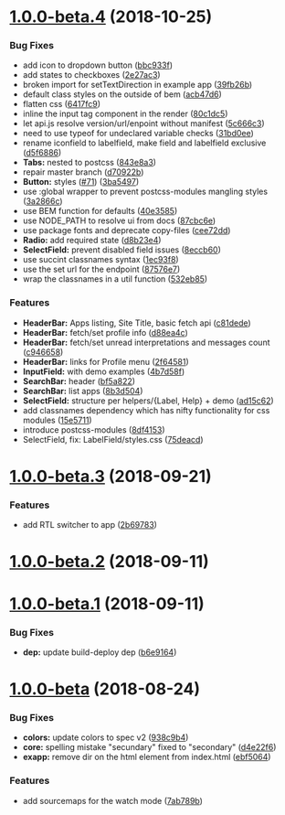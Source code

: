 <a name="1.0.0-beta.4"></a>

# [1.0.0-beta.4](https://github.com/dhis2/ui/compare/v1.0.0-beta.3...v1.0.0-beta.4) (2018-10-25)

### Bug Fixes

-   add icon to dropdown button ([bbc933f](https://github.com/dhis2/ui/commit/bbc933f))
-   add states to checkboxes ([2e27ac3](https://github.com/dhis2/ui/commit/2e27ac3))
-   broken import for setTextDirection in example app ([39fb26b](https://github.com/dhis2/ui/commit/39fb26b))
-   default class styles on the outside of bem ([acb47d6](https://github.com/dhis2/ui/commit/acb47d6))
-   flatten css ([6417fc9](https://github.com/dhis2/ui/commit/6417fc9))
-   inline the input tag component in the render ([80c1dc5](https://github.com/dhis2/ui/commit/80c1dc5))
-   let api.js resolve version/url/enpoint without manifest ([5c666c3](https://github.com/dhis2/ui/commit/5c666c3))
-   need to use typeof for undeclared variable checks ([31bd0ee](https://github.com/dhis2/ui/commit/31bd0ee))
-   rename iconfield to labelfield, make field and labelfield exclusive ([d5f6886](https://github.com/dhis2/ui/commit/d5f6886))
-   **Tabs:** nested to postcss ([843e8a3](https://github.com/dhis2/ui/commit/843e8a3))
-   repair master branch ([d70922b](https://github.com/dhis2/ui/commit/d70922b))
-   **Button:** styles ([#71](https://github.com/dhis2/ui/issues/71)) ([3ba5497](https://github.com/dhis2/ui/commit/3ba5497))
-   use :global wrapper to prevent postcss-modules mangling styles ([3a2866c](https://github.com/dhis2/ui/commit/3a2866c))
-   use BEM function for defaults ([40e3585](https://github.com/dhis2/ui/commit/40e3585))
-   use NODE_PATH to resolve ui from docs ([87cbc6e](https://github.com/dhis2/ui/commit/87cbc6e))
-   use package fonts and deprecate copy-files ([cee72dd](https://github.com/dhis2/ui/commit/cee72dd))
-   **Radio:** add required state ([d8b23e4](https://github.com/dhis2/ui/commit/d8b23e4))
-   **SelectField:** prevent disabled field issues ([8eccb60](https://github.com/dhis2/ui/commit/8eccb60))
-   use succint classnames syntax ([1ec93f8](https://github.com/dhis2/ui/commit/1ec93f8))
-   use the set url for the endpoint ([87576e7](https://github.com/dhis2/ui/commit/87576e7))
-   wrap the classnames in a util function ([532eb85](https://github.com/dhis2/ui/commit/532eb85))

### Features

-   **HeaderBar:** Apps listing, Site Title, basic fetch api ([c81dede](https://github.com/dhis2/ui/commit/c81dede))
-   **HeaderBar:** fetch/set profile info ([d88ea4c](https://github.com/dhis2/ui/commit/d88ea4c))
-   **HeaderBar:** fetch/set unread interpretations and messages count ([c946658](https://github.com/dhis2/ui/commit/c946658))
-   **HeaderBar:** links for Profile menu ([2f64581](https://github.com/dhis2/ui/commit/2f64581))
-   **InputField:** with demo examples ([4b7d58f](https://github.com/dhis2/ui/commit/4b7d58f))
-   **SearchBar:** header ([bf5a822](https://github.com/dhis2/ui/commit/bf5a822))
-   **SearchBar:** list apps ([8b3d504](https://github.com/dhis2/ui/commit/8b3d504))
-   **SelectField:** structure per helpers/{Label, Help} + demo ([ad15c62](https://github.com/dhis2/ui/commit/ad15c62))
-   add classnames dependency which has nifty functionality for css modules ([15e5711](https://github.com/dhis2/ui/commit/15e5711))
-   introduce postcss-modules ([8df4153](https://github.com/dhis2/ui/commit/8df4153))
-   SelectField, fix: LabelField/styles.css ([75deacd](https://github.com/dhis2/ui/commit/75deacd))

<a name="1.0.0-beta.3"></a>

# [1.0.0-beta.3](https://github.com/dhis2/ui/compare/v1.0.0-beta.2...v1.0.0-beta.3) (2018-09-21)

### Features

-   add RTL switcher to app ([2b69783](https://github.com/dhis2/ui/commit/2b69783))

<a name="1.0.0-beta.2"></a>

# [1.0.0-beta.2](https://github.com/dhis2/ui/compare/v1.0.0-beta.1...v1.0.0-beta.2) (2018-09-11)

<a name="1.0.0-beta.1"></a>

# [1.0.0-beta.1](https://github.com/dhis2/ui/compare/v1.0.0-beta...v1.0.0-beta.1) (2018-09-11)

### Bug Fixes

-   **dep:** update build-deploy dep ([b6e9164](https://github.com/dhis2/ui/commit/b6e9164))

<a name="1.0.0-beta"></a>

# [1.0.0-beta](https://github.com/dhis2/ui/compare/d4e22f6...v1.0.0-beta) (2018-08-24)

### Bug Fixes

-   **colors:** update colors to spec v2 ([938c9b4](https://github.com/dhis2/ui/commit/938c9b4))
-   **core:** spelling mistake "secundary" fixed to "secondary" ([d4e22f6](https://github.com/dhis2/ui/commit/d4e22f6))
-   **exapp:** remove dir on the html element from index.html ([ebf5064](https://github.com/dhis2/ui/commit/ebf5064))

### Features

-   add sourcemaps for the watch mode ([7ab789b](https://github.com/dhis2/ui/commit/7ab789b))
